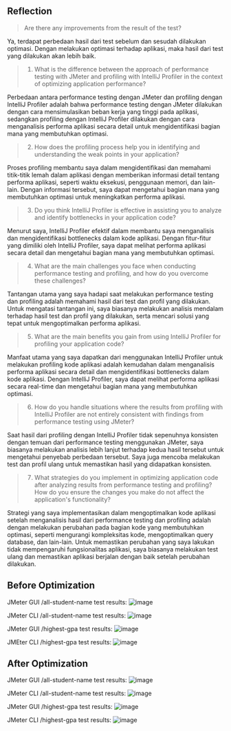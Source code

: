 ## Reflection
> Are there any improvements from the result of the test?

Ya, terdapat perbedaan hasil dari test sebelum dan sesudah dilakukan optimasi. Dengan melakukan optimasi terhadap aplikasi, maka hasil dari test yang dilakukan akan lebih baik.

> 1. What is the difference between the approach of performance testing with JMeter and profiling with IntelliJ Profiler in the context of optimizing application performance?

Perbedaan antara performance testing dengan JMeter dan profiling dengan IntelliJ Profiler adalah bahwa performance testing dengan JMeter dilakukan dengan cara mensimulasikan beban kerja yang tinggi pada aplikasi, sedangkan profiling dengan IntelliJ Profiler dilakukan dengan cara menganalisis performa aplikasi secara detail untuk mengidentifikasi bagian mana yang membutuhkan optimasi.

> 2. How does the profiling process help you in identifying and understanding the weak points in your application?

Proses profiling membantu saya dalam mengidentifikasi dan memahami titik-titik lemah dalam aplikasi dengan memberikan informasi detail tentang performa aplikasi, seperti waktu eksekusi, penggunaan memori, dan lain-lain. Dengan informasi tersebut, saya dapat mengetahui bagian mana yang membutuhkan optimasi untuk meningkatkan performa aplikasi.

> 3. Do you think IntelliJ Profiler is effective in assisting you to analyze and identify bottlenecks in your application code?

Menurut saya, IntelliJ Profiler efektif dalam membantu saya menganalisis dan mengidentifikasi bottlenecks dalam kode aplikasi. Dengan fitur-fitur yang dimiliki oleh IntelliJ Profiler, saya dapat melihat performa aplikasi secara detail dan mengetahui bagian mana yang membutuhkan optimasi.

> 4. What are the main challenges you face when conducting performance testing and profiling, and how do you overcome these challenges?

Tantangan utama yang saya hadapi saat melakukan performance testing dan profiling adalah memahami hasil dari test dan profil yang dilakukan. Untuk mengatasi tantangan ini, saya biasanya melakukan analisis mendalam terhadap hasil test dan profil yang dilakukan, serta mencari solusi yang tepat untuk mengoptimalkan performa aplikasi.

> 5. What are the main benefits you gain from using IntelliJ Profiler for profiling your application code?

Manfaat utama yang saya dapatkan dari menggunakan IntelliJ Profiler untuk melakukan profiling kode aplikasi adalah kemudahan dalam menganalisis performa aplikasi secara detail dan mengidentifikasi bottlenecks dalam kode aplikasi. Dengan IntelliJ Profiler, saya dapat melihat performa aplikasi secara real-time dan mengetahui bagian mana yang membutuhkan optimasi.

> 6. How do you handle situations where the results from profiling with IntelliJ Profiler are not entirely consistent with findings from performance testing using JMeter?

Saat hasil dari profiling dengan IntelliJ Profiler tidak sepenuhnya konsisten dengan temuan dari performance testing menggunakan JMeter, saya biasanya melakukan analisis lebih lanjut terhadap kedua hasil tersebut untuk mengetahui penyebab perbedaan tersebut. Saya juga mencoba melakukan test dan profil ulang untuk memastikan hasil yang didapatkan konsisten.

> 7. What strategies do you implement in optimizing application code after analyzing results from performance testing and profiling? How do you ensure the changes you make do not affect the application's functionality?

Strategi yang saya implementasikan dalam mengoptimalkan kode aplikasi setelah menganalisis hasil dari performance testing dan profiling adalah dengan melakukan perubahan pada bagian kode yang membutuhkan optimasi, seperti mengurangi kompleksitas kode, mengoptimalkan query database, dan lain-lain. Untuk memastikan perubahan yang saya lakukan tidak mempengaruhi fungsionalitas aplikasi, saya biasanya melakukan test ulang dan memastikan aplikasi berjalan dengan baik setelah perubahan dilakukan.


## Before Optimization

JMeter GUI /all-student-name test results:
![image](https://github.com/user-attachments/assets/fa730660-18e4-4ef9-9a45-f1ccd9fb9969)

JMeter CLI /all-student-name test results:
![image](https://github.com/user-attachments/assets/567e6acc-b1b9-4af7-8655-9183a53a0de0)

JMeter GUI /highest-gpa test results:
![image](https://github.com/user-attachments/assets/a99f604f-877a-411d-9db7-354e009221cb)

JMEter CLI /highest-gpa test results:
![image](https://github.com/user-attachments/assets/1740f615-8505-4da0-ac63-a4228e74235c)




## After Optimization

JMeter GUI /all-student-name test results:
![image](https://github.com/user-attachments/assets/0e7abda0-e175-41e1-bf98-259def7f8789)

JMeter CLI /all-student-name test results:
![image](https://github.com/user-attachments/assets/75f05501-678b-455b-b125-4703f0a6eb0f)

JMeter GUI /highest-gpa test results:
![image](https://github.com/user-attachments/assets/bf5cd8ed-c012-4cb3-b282-a2c359f3260f)

JMeter CLI /highest-gpa test results:
![image](https://github.com/user-attachments/assets/df83ad54-9902-4f6c-8fcc-adcbc1855813)



